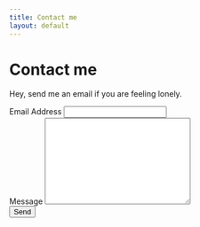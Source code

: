 ```yaml
---
title: Contact me
layout: default
---
```


<div id="contact">
  <h1 class="pageTitle">Contact me</h1>
  <div class="contactContent">
    <p class="intro">Hey, send me an email if you are feeling lonely.</p>
  </div>
  <form action="https://formspree.io/dimitar@dchakarov.com" method="POST">
    <label for="email">Email Address</label>
    <input type="email" id="email" name="_replyto" class="full-width"><br>
    <label for="name">Message</label>
    <textarea name="name" id="name" cols="30" rows="10" class="full-width"></textarea><br>
    <input type="submit" value="Send" class="button">
  </form>
</div>
